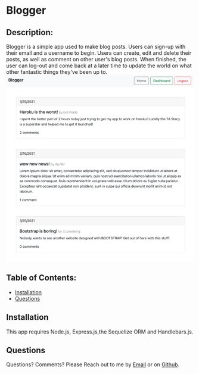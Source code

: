 # Blogger

## Description:
Blogger is a simple app used to make blog posts. Users can sign-up with their email and a username to begin. Users can create, edit and delete their posts, as well as comment on other user's blog posts. When finished, the user can log-out and come back at a later time to update the world on what other fantastic things they've been up to. 
![alt text](./db/screenshot.png?raw=true)

## Table of Contents:
* [Installation](#installation)
* [Questions](#questions)

## Installation <a name="installation"/>
This app requires Node.js, Express.js,the Sequelize ORM and Handlebars.js. 


## Questions <a name="questions"/>
Questions? Comments? Please Reach out to me by [Email](mailto:benn925@yahoo.com) or on [Github](https://github.com/benwade91).